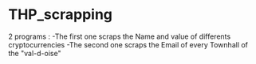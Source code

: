 # THP_scrapping
2 programs :
-The first one scraps the Name and value of differents cryptocurrencies
-The second one scraps the Email of every Townhall of the "val-d-oise"
